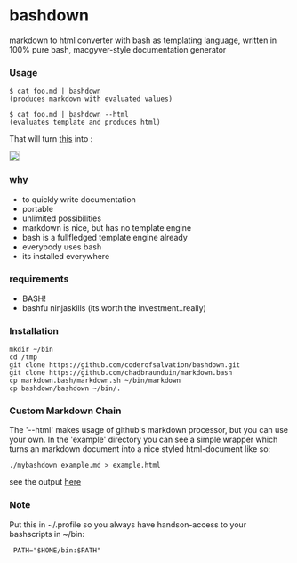 bashdown
========

markdown to html converter with bash as templating language, written in 100% pure bash, macgyver-style documentation generator

### Usage

    $ cat foo.md | bashdown
    (produces markdown with evaluated values)

    $ cat foo.md | bashdown --html
    (evaluates template and produces html)

That will turn [this](https://raw.github.com/coderofsalvation/bashdown/master/example/example.md) into :

<img src="https://raw.github.com/coderofsalvation/bashdown/master/example/example.png" style="border:1px solid #CCC"/>

### why ###

* to quickly write documentation
* portable
* unlimited possibilities
* markdown is nice, but has no template engine
* bash is a fullfledged template engine already
* everybody uses bash
* its installed everywhere

### requirements ###

* BASH!
* bashfu ninjaskills (its worth the investment..really)

### Installation ###

    mkdir ~/bin 
    cd /tmp
    git clone https://github.com/coderofsalvation/bashdown.git
    git clone https://github.com/chadbraunduin/markdown.bash
    cp markdown.bash/markdown.sh ~/bin/markdown
    cp bashdown/bashdown ~/bin/.

### Custom Markdown Chain

The '--html' makes usage of github's markdown processor, but you can use your own.
In the 'example' directory you can see a simple wrapper which turns an markdown document into a nice styled html-document like so:
  
    ./mybashdown example.md > example.html

see the output [here](https://raw.githubusercontent.com/coderofsalvation/bashdown/master/example/example.html)

### Note ###

Put this in ~/.profile so you always have handson-access to your bashscripts in ~/bin:

     PATH="$HOME/bin:$PATH"

